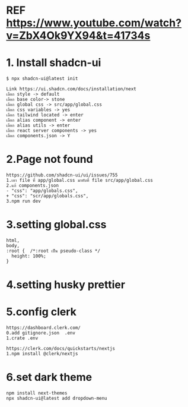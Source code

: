 # REF https://www.youtube.com/watch?v=ZbX4Ok9YX94&t=41734s

# 1. Install shadcn-ui

```
$ npx shadcn-ui@latest init

Link https://ui.shadcn.com/docs/installation/next
เลือก style -> default
เลือก base color-> stone
เลือก global css -> src/app/global.css
เลือก css variables -> yes
เลือก tailwind located -> enter
เลือก alias component -> enter
เลือก alias utils -> enter
เลือก react server components -> yes
เลือก components.json -> Y
```

# 2.Page not found

```
https://github.com/shadcn-ui/ui/issues/755
1.เอา file ที่ app/global.css มาทับที่ file src/app/global.css
2.แก้ components.json
- "css": "app/globals.css",
+ "css": "scr/app/globals.css",
3.npm run dev
```

# 3.setting global.css

```
html,
body,
:root {  /*:root เป็น pseudo-class */
  height: 100%;
}
```

# 4.setting husky prettier

# 5.config clerk

```
https://dashboard.clerk.com/
0.add gitignore.json  .env
1.crate .env

https://clerk.com/docs/quickstarts/nextjs
1.npm install @clerk/nextjs

```

# 6.set dark theme

```
npm install next-themes
npx shadcn-ui@latest add dropdown-menu
```
